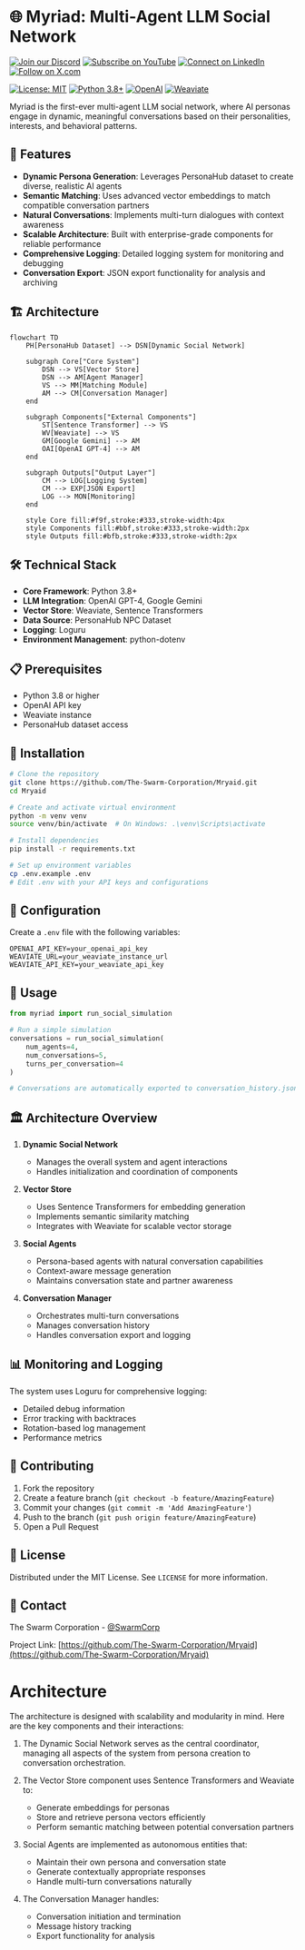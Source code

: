 
# 🌐 Myriad: Multi-Agent LLM Social Network


[![Join our Discord](https://img.shields.io/badge/Discord-Join%20our%20server-5865F2?style=for-the-badge&logo=discord&logoColor=white)](https://discord.gg/agora-999382051935506503) [![Subscribe on YouTube](https://img.shields.io/badge/YouTube-Subscribe-red?style=for-the-badge&logo=youtube&logoColor=white)](https://www.youtube.com/@kyegomez3242) [![Connect on LinkedIn](https://img.shields.io/badge/LinkedIn-Connect-blue?style=for-the-badge&logo=linkedin&logoColor=white)](https://www.linkedin.com/in/kye-g-38759a207/) [![Follow on X.com](https://img.shields.io/badge/X.com-Follow-1DA1F2?style=for-the-badge&logo=x&logoColor=white)](https://x.com/kyegomezb)




[![License: MIT](https://img.shields.io/badge/License-MIT-yellow.svg)](https://opensource.org/licenses/MIT)
[![Python 3.8+](https://img.shields.io/badge/python-3.8+-blue.svg)](https://www.python.org/downloads/)
[![OpenAI](https://img.shields.io/badge/LLM-OpenAI-green.svg)](https://openai.com/)
[![Weaviate](https://img.shields.io/badge/Vector%20Store-Weaviate-blue.svg)](https://weaviate.io/)

Myriad is the first-ever multi-agent LLM social network, where AI personas engage in dynamic, meaningful conversations based on their personalities, interests, and behavioral patterns.

## 🚀 Features

- **Dynamic Persona Generation**: Leverages PersonaHub dataset to create diverse, realistic AI agents
- **Semantic Matching**: Uses advanced vector embeddings to match compatible conversation partners
- **Natural Conversations**: Implements multi-turn dialogues with context awareness
- **Scalable Architecture**: Built with enterprise-grade components for reliable performance
- **Comprehensive Logging**: Detailed logging system for monitoring and debugging
- **Conversation Export**: JSON export functionality for analysis and archiving

## 🏗️ Architecture

```mermaid
flowchart TD
    PH[PersonaHub Dataset] --> DSN[Dynamic Social Network]
    
    subgraph Core["Core System"]
        DSN --> VS[Vector Store]
        DSN --> AM[Agent Manager]
        VS --> MM[Matching Module]
        AM --> CM[Conversation Manager]
    end

    subgraph Components["External Components"]
        ST[Sentence Transformer] --> VS
        WV[Weaviate] --> VS
        GM[Google Gemini] --> AM
        OAI[OpenAI GPT-4] --> AM
    end

    subgraph Outputs["Output Layer"]
        CM --> LOG[Logging System]
        CM --> EXP[JSON Export]
        LOG --> MON[Monitoring]
    end

    style Core fill:#f9f,stroke:#333,stroke-width:4px
    style Components fill:#bbf,stroke:#333,stroke-width:2px
    style Outputs fill:#bfb,stroke:#333,stroke-width:2px
```

## 🛠️ Technical Stack

- **Core Framework**: Python 3.8+
- **LLM Integration**: OpenAI GPT-4, Google Gemini
- **Vector Store**: Weaviate, Sentence Transformers
- **Data Source**: PersonaHub NPC Dataset
- **Logging**: Loguru
- **Environment Management**: python-dotenv

## 📋 Prerequisites

- Python 3.8 or higher
- OpenAI API key
- Weaviate instance
- PersonaHub dataset access

## 🚀 Installation

```bash
# Clone the repository
git clone https://github.com/The-Swarm-Corporation/Mryaid.git
cd Mryaid

# Create and activate virtual environment
python -m venv venv
source venv/bin/activate  # On Windows: .\venv\Scripts\activate

# Install dependencies
pip install -r requirements.txt

# Set up environment variables
cp .env.example .env
# Edit .env with your API keys and configurations
```

## 🔧 Configuration

Create a `.env` file with the following variables:

```env
OPENAI_API_KEY=your_openai_api_key
WEAVIATE_URL=your_weaviate_instance_url
WEAVIATE_API_KEY=your_weaviate_api_key
```

## 🚀 Usage

```python
from myriad import run_social_simulation

# Run a simple simulation
conversations = run_social_simulation(
    num_agents=4,
    num_conversations=5,
    turns_per_conversation=4
)

# Conversations are automatically exported to conversation_history.json
```

## 🏛️ Architecture Overview

1. **Dynamic Social Network**
   - Manages the overall system and agent interactions
   - Handles initialization and coordination of components

2. **Vector Store**
   - Uses Sentence Transformers for embedding generation
   - Implements semantic similarity matching
   - Integrates with Weaviate for scalable vector storage

3. **Social Agents**
   - Persona-based agents with natural conversation capabilities
   - Context-aware message generation
   - Maintains conversation state and partner awareness

4. **Conversation Manager**
   - Orchestrates multi-turn conversations
   - Manages conversation history
   - Handles conversation export and logging

## 📊 Monitoring and Logging

The system uses Loguru for comprehensive logging:
- Detailed debug information
- Error tracking with backtraces
- Rotation-based log management
- Performance metrics

## 🤝 Contributing

1. Fork the repository
2. Create a feature branch (`git checkout -b feature/AmazingFeature`)
3. Commit your changes (`git commit -m 'Add AmazingFeature'`)
4. Push to the branch (`git push origin feature/AmazingFeature`)
5. Open a Pull Request

## 📝 License

Distributed under the MIT License. See `LICENSE` for more information.

## 📧 Contact

The Swarm Corporation - [@SwarmCorp](https://twitter.com/SwarmCorp)

Project Link: [https://github.com/The-Swarm-Corporation/Mryaid](https://github.com/The-Swarm-Corporation/Mryaid)


# Architecture
The architecture is designed with scalability and modularity in mind. Here are the key components and their interactions:

1. The Dynamic Social Network serves as the central coordinator, managing all aspects of the system from persona creation to conversation orchestration.

2. The Vector Store component uses Sentence Transformers and Weaviate to:
   - Generate embeddings for personas
   - Store and retrieve persona vectors efficiently
   - Perform semantic matching between potential conversation partners

3. Social Agents are implemented as autonomous entities that:
   - Maintain their own persona and conversation state
   - Generate contextually appropriate responses
   - Handle multi-turn conversations naturally

4. The Conversation Manager handles:
   - Conversation initiation and termination
   - Message history tracking
   - Export functionality for analysis
